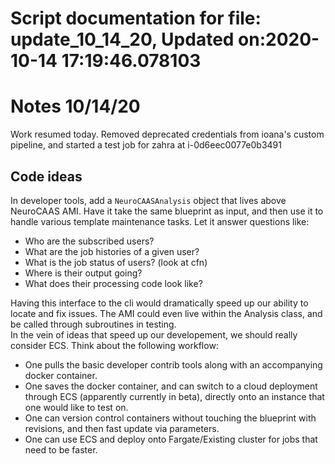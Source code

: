 
Script documentation for file: update_10_14_20, Updated on:2020-10-14 17:19:46.078103
=====================================================================================

# Notes 10/14/20


Work resumed today. Removed deprecated credentials from ioana's custom pipeline, and started a test job for zahra at i-0d6eec0077e0b3491
## Code ideas


In developer tools, add a `NeuroCAASAnalysis` object that lives above NeuroCAAS AMI. Have it take the same blueprint as input, and then use it to handle various template maintenance tasks. Let it answer questions like:
- Who are the subscribed users?
- What are the job histories of a given user?
- What is the job status of users? (look at cfn)
- Where is their output going?
- What does their processing code look like?
  
Having this interface to the cli would dramatically speed up our ability to locate and fix issues. The AMI could even live within the Analysis class, and be called through subroutines in testing.  
In the vein of ideas that speed up our developement, we should really consider ECS. Think about the following workflow:
- One pulls the basic developer contrib tools along with an accompanying docker container.
- One saves the docker container, and can switch to a cloud deployment through ECS (apparently currently in beta), directly onto an instance that one would like to test on.
- One can version control containers without touching the blueprint with revisions, and then fast update via parameters.
- One can use ECS and deploy onto Fargate/Existing cluster for jobs that need to be faster.
